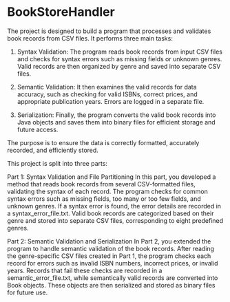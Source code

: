 # BookStoreHandler

The project is designed to build a program that processes and validates book records from CSV files. It performs three main tasks:

1. Syntax Validation: The program reads book records from input CSV files and checks for syntax errors such as missing fields or unknown genres. Valid records are then organized by genre and saved into separate CSV files.

2. Semantic Validation: It then examines the valid records for data accuracy, such as checking for valid ISBNs, correct prices, and appropriate publication years. Errors are logged in a separate file.

3. Serialization: Finally, the program converts the valid book records into Java objects and saves them into binary files for efficient storage and future access.

The purpose is to ensure the data is correctly formatted, accurately recorded, and efficiently stored.

This project is split into three parts: 

Part 1: Syntax Validation and File Partitioning
In this part, you developed a method that reads book records from several CSV-formatted files, validating the syntax of each record. The program checks for common syntax errors such as missing fields, too many or too few fields, and unknown genres. If a syntax error is found, the error details are recorded in a syntax_error_file.txt. Valid book records are categorized based on their genre and stored into separate CSV files, corresponding to eight predefined genres.

Part 2: Semantic Validation and Serialization
In Part 2, you extended the program to handle semantic validation of the book records. After reading the genre-specific CSV files created in Part 1, the program checks each record for errors such as invalid ISBN numbers, incorrect prices, or invalid years. Records that fail these checks are recorded in a semantic_error_file.txt, while semantically valid records are converted into Book objects. These objects are then serialized and stored as binary files for future use.
